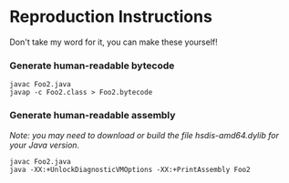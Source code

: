 # Reproduction Instructions

Don't take my word for it, you can make these yourself!

### Generate human-readable bytecode

```
javac Foo2.java
javap -c Foo2.class > Foo2.bytecode
```

### Generate human-readable assembly

_Note: you may need to download or build the file hsdis-amd64.dylib for your Java version._

```
javac Foo2.java
java -XX:+UnlockDiagnosticVMOptions -XX:+PrintAssembly Foo2
```